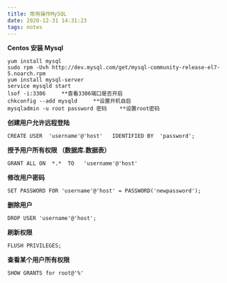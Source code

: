 ```yaml
---
title: 常用操作MySQL
date: 2020-12-31 14:31:23
tags: notes
---
```

**Centos 安装 Mysql**
```
yum install mysql
sudo rpm -Uvh http://dev.mysql.com/get/mysql-community-release-el7-5.noarch.rpm
yum install mysql-server
service mysqld start
lsof -i:3306     **查看3306端口是否开启
chkconfig --add mysqld     **设置开机自启
mysqladmin -u root password 密码    **设置root密码
```

**创建用户允许远程登陆**
```
CREATE USER  'username'@'host'   IDENTIFIED BY  'password';
```

**授予用户所有权限 （数据库.数据表）**
```
GRANT ALL ON  *.*  TO   'username'@'host'   
```

**修改用户密码**
```
SET PASSWORD FOR 'username'@'host' = PASSWORD('newpassword');
```

**删除用户**
```
DROP USER 'username'@'host';
```

**刷新权限**
```
FLUSH PRIVILEGES;
```

**查看某个用户所有权限**
```
SHOW GRANTS for root@'%'
```
